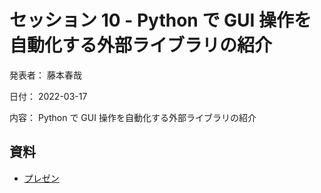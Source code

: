 # セッション 10 - Python で GUI 操作を自動化する外部ライブラリの紹介

発表者： 藤本春哉

日付： 2022-03-17

内容： Python で GUI 操作を自動化する外部ライブラリの紹介

## 資料

 * [プレゼン](https://docs.google.com/presentation/d/1eRBovO7WH_cEBvpovmwRvCxtok3EmZ9bfQUrr0Hb80o/edit#slide=id.p)

